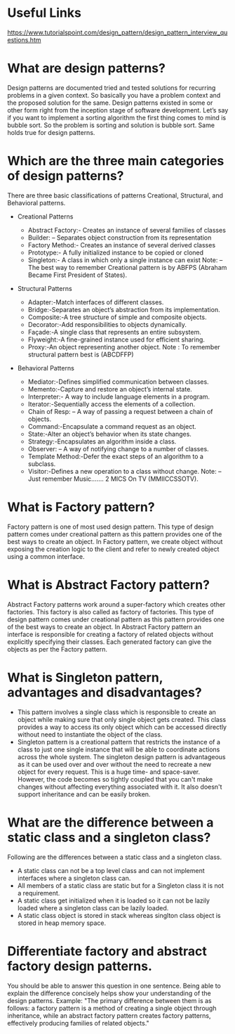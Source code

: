 
# Useful Links
https://www.tutorialspoint.com/design_pattern/design_pattern_interview_questions.htm

# What are design patterns?
Design patterns are documented tried and tested solutions for recurring problems in a given context. So basically you have a problem context and the proposed solution for the same. Design patterns existed in some or other form right from the inception stage of software development. Let’s say if you want to implement a sorting algorithm the first thing comes to mind is bubble sort. So the problem is sorting and solution is bubble sort. Same holds true for design patterns.

# Which are the three main categories of design patterns?
There are three basic classifications of patterns Creational, Structural, and Behavioral patterns. 

- Creational Patterns
    -  Abstract Factory:- Creates an instance of several families of classes
    - Builder: – Separates object construction from its representation
    -  Factory Method:- Creates an instance of several derived classes
    -  Prototype:- A fully initialized instance to be copied or cloned
    - Singleton:- A class in which only a single instance can exist
Note: – The best way to remember Creational pattern is by ABFPS (Abraham Became First President of States).

- Structural Patterns
    - Adapter:-Match interfaces of different classes.
    - Bridge:-Separates an object’s abstraction from its implementation.
    - Composite:-A tree structure of simple and composite objects.
    - Decorator:-Add responsibilities to objects dynamically.
    - Façade:-A single class that represents an entire subsystem.
    - Flyweight:-A fine-grained instance used for efficient sharing.
    - Proxy:-An object representing another object.
Note : To remember structural pattern best is (ABCDFFP)

- Behavioral Patterns
    - Mediator:-Defines simplified communication between classes.
    - Memento:-Capture and restore an object’s internal state.
    - Interpreter:- A way to include language elements in a program.
    - Iterator:-Sequentially access the elements of a collection.
    - Chain of Resp: – A way of passing a request between a chain of objects.
    - Command:-Encapsulate a command request as an object.
    - State:-Alter an object’s behavior when its state changes.
    - Strategy:-Encapsulates an algorithm inside a class.
    - Observer: – A way of notifying change to a number of classes.
    - Template Method:-Defer the exact steps of an algorithm to a subclass.
    - Visitor:-Defines a new operation to a class without change.
Note: – Just remember Music……. 2 MICS On TV (MMIICCSSOTV).

# What is Factory pattern?
Factory pattern is one of most used design pattern. This type of design pattern comes under creational pattern as this pattern provides one of the best ways to create an object.
In Factory pattern, we create object without exposing the creation logic to the client and refer to newly created object using a common interface.

# What is Abstract Factory pattern?
Abstract Factory patterns work around a super-factory which creates other factories. This factory is also called as factory of factories. This type of design pattern comes under creational pattern as this pattern provides one of the best ways to create an object.
In Abstract Factory pattern an interface is responsible for creating a factory of related objects without explicitly specifying their classes. Each generated factory can give the objects as per the Factory pattern.

# What is Singleton pattern, advantages and disadvantages?
- This pattern involves a single class which is responsible to create an object while making sure that only single object gets created. This class provides a way to access its only object which can be accessed directly without need to instantiate the object of the class.
- Singleton pattern is a creational pattern that restricts the instance of a class to just one single instance that will be able to coordinate actions across the whole system. The singleton design pattern is advantageous as it can be used over and over without the need to recreate a new object for every request. This is a huge time- and space-saver. However, the code becomes so tightly coupled that you can't make changes without affecting everything associated with it. It also doesn't support inheritance and can be easily broken.

# What are the difference between a static class and a singleton class?
Following are the differences between a static class and a singleton class.
- A static class can not be a top level class and can not implement interfaces where a singleton class can.
- All members of a static class are static but for a Singleton class it is not a requirement.
- A static class get initialized when it is loaded so it can not be lazily loaded where a singleton class can be lazily loaded.
- A static class object is stored in stack whereas singlton class object is stored in heap memory space.

# Differentiate factory and abstract factory design patterns.
You should be able to answer this question in one sentence. Being able to explain the difference concisely helps show your understanding of the design patterns.
Example: "The primary difference between them is as follows: a factory pattern is a method of creating a single object through inheritance, while an abstract factory pattern creates factory patterns, effectively producing families of related objects."